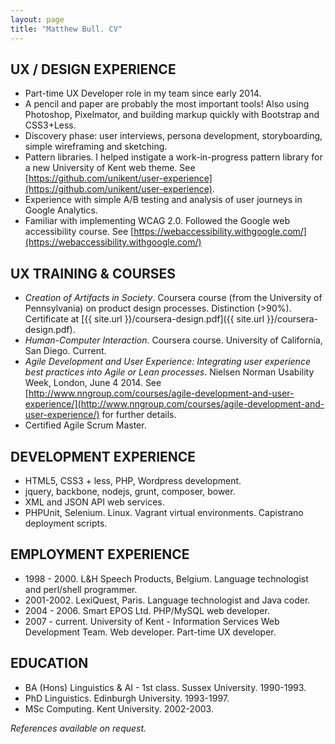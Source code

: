 ```yaml
---
layout: page
title: "Matthew Bull. CV"
---
```


## UX / DESIGN EXPERIENCE

- Part-time UX Developer role in my team since early 2014.
- A pencil and paper are probably the most important tools! Also using Photoshop, Pixelmator, and building markup quickly with Bootstrap and CSS3+Less.
- Discovery phase: user interviews, persona development, storyboarding, simple wireframing and sketching.
- Pattern libraries. I helped instigate a work-in-progress pattern library for a new University of Kent web theme. See [https://github.com/unikent/user-experience](https://github.com/unikent/user-experience).
- Experience with simple A/B testing and analysis of user journeys in Google Analytics.
- Familiar with implementing WCAG 2.0. Followed the Google web accessibility course. See [https://webaccessibility.withgoogle.com/](https://webaccessibility.withgoogle.com/)

## UX TRAINING & COURSES

- *Creation of Artifacts in Society*. Coursera course (from the University of Pennsylvania) on product design processes. Distinction (>90%). Certificate at [{{ site.url }}/coursera-design.pdf]({{ site.url }}/coursera-design.pdf).
- *Human-Computer Interaction*. Coursera course. University of California, San Diego. Current.
- *Agile Development and User Experience: Integrating user experience best practices into Agile or Lean processes*. Nielsen Norman Usability Week, London, June 4 2014. See [http://www.nngroup.com/courses/agile-development-and-user-experience/](http://www.nngroup.com/courses/agile-development-and-user-experience/) for further details.
- Certified Agile Scrum Master.

## DEVELOPMENT EXPERIENCE

- HTML5, CSS3 + less, PHP, Wordpress development.
- jquery, backbone, nodejs, grunt, composer, bower.
- XML and JSON API web services.
- PHPUnit, Selenium. Linux. Vagrant virtual environments. Capistrano deployment scripts.

## EMPLOYMENT EXPERIENCE

- 1998 - 2000. L&H Speech Products, Belgium. Language technologist and perl/shell programmer.
- 2001-2002. LexiQuest, Paris. Language technologist and Java coder.
- 2004 - 2006. Smart EPOS Ltd. PHP/MySQL web developer.
- 2007 - current. University of Kent - Information Services Web Development Team. Web developer. Part-time UX developer.

## EDUCATION

- BA (Hons) Linguistics & AI - 1st class. Sussex University. 1990-1993.
- PhD Linguistics. Edinburgh University. 1993-1997.
- MSc Computing. Kent University. 2002-2003.

*References available on request.*